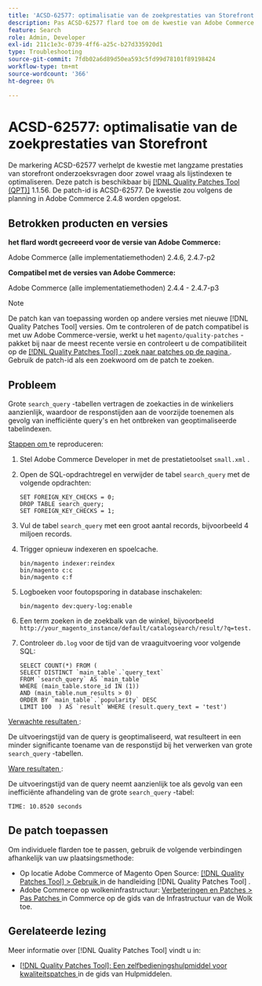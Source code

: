```yaml
---
title: 'ACSD-62577: optimalisatie van de zoekprestaties van Storefront'
description: Pas ACSD-62577 flard toe om de kwestie van Adobe Commerce te bevestigen waar de prestaties van het storefrontonderzoek wegens langzame vraaguitvoering door een grote "search_query"lijst worden veroorzaakt.
feature: Search
role: Admin, Developer
exl-id: 211c1e3c-0739-4ff6-a25c-b27d335920d1
type: Troubleshooting
source-git-commit: 7fdb02a6d89d50ea593c5fd99d78101f89198424
workflow-type: tm+mt
source-wordcount: '366'
ht-degree: 0%

---
```


# ACSD-62577: optimalisatie van de zoekprestaties van Storefront

De markering ACSD-62577 verhelpt de kwestie met langzame prestaties van storefront onderzoeksvragen door zowel vraag als lijstindexen te optimaliseren. Deze patch is beschikbaar bij [[!DNL Quality Patches Tool (QPT)]](/help/tools/quality-patches-tool/quality-patches-tool-to-self-serve-quality-patches.md) 1.1.56. De patch-id is ACSD-62577. De kwestie zou volgens de planning in Adobe Commerce 2.4.8 worden opgelost.

## Betrokken producten en versies

**het flard wordt gecreeerd voor de versie van Adobe Commerce:**

Adobe Commerce (alle implementatiemethoden) 2.4.6, 2.4.7-p2

**Compatibel met de versies van Adobe Commerce:**

Adobe Commerce (alle implementatiemethoden) 2.4.4 - 2.4.7-p3

>[!NOTE]
>
>De patch kan van toepassing worden op andere versies met nieuwe [!DNL Quality Patches Tool] versies. Om te controleren of de patch compatibel is met uw Adobe Commerce-versie, werkt u het `magento/quality-patches` -pakket bij naar de meest recente versie en controleert u de compatibiliteit op de [[!DNL Quality Patches Tool] : zoek naar patches op de pagina ](https://experienceleague.adobe.com/tools/commerce-quality-patches/index.html?lang=nl-NL) . Gebruik de patch-id als een zoekwoord om de patch te zoeken.

## Probleem

Grote `search_query` -tabellen vertragen de zoekacties in de winkeliers aanzienlijk, waardoor de responstijden aan de voorzijde toenemen als gevolg van inefficiënte query&#39;s en het ontbreken van geoptimaliseerde tabelindexen.

<u> Stappen om </u> te reproduceren:

1. Stel Adobe Commerce Developer in met de prestatietoolset `small.xml` .
1. Open de SQL-opdrachtregel en verwijder de tabel `search_query` met de volgende opdrachten:

   ```
   SET FOREIGN_KEY_CHECKS = 0;  
   DROP TABLE search_query;  
   SET FOREIGN_KEY_CHECKS = 1;  
   ```

1. Vul de tabel `search_query` met een groot aantal records, bijvoorbeeld 4 miljoen records.
1. Trigger opnieuw indexeren en spoelcache.

   ```
   bin/magento indexer:reindex  
   bin/magento c:c  
   bin/magento c:f  
   ```

1. Logboeken voor foutopsporing in database inschakelen:

   ```
   bin/magento dev:query-log:enable  
   ```

1. Een term zoeken in de zoekbalk van de winkel, bijvoorbeeld
   `http://your_magento_instance/default/catalogsearch/result/?q=test.`
1. Controleer `db.log` voor de tijd van de vraaguitvoering voor volgende SQL:

   ```
   SELECT COUNT(*) FROM (  
   SELECT DISTINCT `main_table`.`query_text`  
   FROM `search_query` AS `main_table`  
   WHERE (main_table.store_id IN (1))  
   AND (main_table.num_results > 0)  
   ORDER BY `main_table`.`popularity` DESC  
   LIMIT 100  ) AS `result` WHERE (result.query_text = 'test')  
   ```

<u> Verwachte resultaten </u>:

De uitvoeringstijd van de query is geoptimaliseerd, wat resulteert in een minder significante toename van de responstijd bij het verwerken van grote `search_query` -tabellen.

<u> Ware resultaten </u>:

De uitvoeringstijd van de query neemt aanzienlijk toe als gevolg van een inefficiënte afhandeling van de grote `search_query` -tabel:

```
TIME: 10.8520 seconds  
```

## De patch toepassen

Om individuele flarden toe te passen, gebruik de volgende verbindingen afhankelijk van uw plaatsingsmethode:

* Op locatie Adobe Commerce of Magento Open Source: [[!DNL Quality Patches Tool] > Gebruik ](/help/tools/quality-patches-tool/usage.md) in de handleiding [!DNL Quality Patches Tool] .
* Adobe Commerce op wolkeninfrastructuur: [ Verbeteringen en Patches > Pas Patches ](https://experienceleague.adobe.com/docs/commerce-cloud-service/user-guide/develop/upgrade/apply-patches.html?lang=nl-NL) in Commerce op de gids van de Infrastructuur van de Wolk toe.

## Gerelateerde lezing

Meer informatie over [!DNL Quality Patches Tool] vindt u in:

* [[!DNL Quality Patches Tool]: Een zelfbedieningshulpmiddel voor kwaliteitspatches ](/help/tools/quality-patches-tool/quality-patches-tool-to-self-serve-quality-patches.md) in de gids van Hulpmiddelen.
